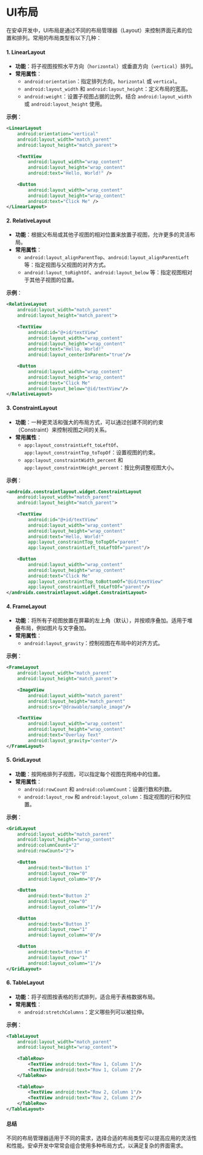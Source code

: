 # UI布局

在安卓开发中，UI布局是通过不同的布局管理器（Layout）来控制界面元素的位置和排列。常用的布局类型有以下几种：

#### 1. **LinearLayout**

* **功能**：将子视图按照水平方向（`horizontal`）或垂直方向（`vertical`）排列。
* **常用属性**：
  * `android:orientation`：指定排列方向，`horizontal` 或 `vertical`。
  * `android:layout_width` 和 `android:layout_height`：定义布局的宽高。
  * `android:weight`：设置子视图占据的比例，结合 `android:layout_width` 或 `android:layout_height` 使用。

**示例**：

```xml
<LinearLayout
    android:orientation="vertical"
    android:layout_width="match_parent"
    android:layout_height="match_parent">
    
    <TextView
        android:layout_width="wrap_content"
        android:layout_height="wrap_content"
        android:text="Hello, World!" />
    
    <Button
        android:layout_width="wrap_content"
        android:layout_height="wrap_content"
        android:text="Click Me" />
</LinearLayout>
```

#### 2. **RelativeLayout**

* **功能**：根据父布局或其他子视图的相对位置来放置子视图，允许更多的灵活布局。
* **常用属性**：
  * `android:layout_alignParentTop`、`android:layout_alignParentLeft` 等：指定视图与父视图的对齐方式。
  * `android:layout_toRightOf`、`android:layout_below` 等：指定视图相对于其他子视图的位置。

**示例**：

```xml
<RelativeLayout
    android:layout_width="match_parent"
    android:layout_height="match_parent">
    
    <TextView
        android:id="@+id/textView"
        android:layout_width="wrap_content"
        android:layout_height="wrap_content"
        android:text="Hello, World!"
        android:layout_centerInParent="true"/>
    
    <Button
        android:layout_width="wrap_content"
        android:layout_height="wrap_content"
        android:text="Click Me"
        android:layout_below="@id/textView"/>
</RelativeLayout>
```

#### 3. **ConstraintLayout**

* **功能**：一种更灵活和强大的布局方式，可以通过创建不同的约束（Constraint）来控制视图之间的关系。
* **常用属性**：
  * `app:layout_constraintLeft_toLeftOf`、`app:layout_constraintTop_toTopOf`：设置视图的约束。
  * `app:layout_constraintWidth_percent` 和 `app:layout_constraintHeight_percent`：按比例调整视图大小。

**示例**：

```xml
<androidx.constraintlayout.widget.ConstraintLayout
    android:layout_width="match_parent"
    android:layout_height="match_parent">
    
    <TextView
        android:id="@+id/textView"
        android:layout_width="wrap_content"
        android:layout_height="wrap_content"
        android:text="Hello, World!"
        app:layout_constraintTop_toTopOf="parent"
        app:layout_constraintLeft_toLeftOf="parent"/>
    
    <Button
        android:layout_width="wrap_content"
        android:layout_height="wrap_content"
        android:text="Click Me"
        app:layout_constraintTop_toBottomOf="@id/textView"
        app:layout_constraintLeft_toLeftOf="parent"/>
</androidx.constraintlayout.widget.ConstraintLayout>
```

#### 4. **FrameLayout**

* **功能**：将所有子视图放置在屏幕的左上角（默认），并按顺序叠加。适用于堆叠布局，例如图片与文字叠加。
* **常用属性**：
  * `android:layout_gravity`：控制视图在布局中的对齐方式。

**示例**：

```xml
<FrameLayout
    android:layout_width="match_parent"
    android:layout_height="match_parent">
    
    <ImageView
        android:layout_width="match_parent"
        android:layout_height="match_parent"
        android:src="@drawable/sample_image"/>
    
    <TextView
        android:layout_width="wrap_content"
        android:layout_height="wrap_content"
        android:text="Overlay Text"
        android:layout_gravity="center"/>
</FrameLayout>
```

#### 5. **GridLayout**

* **功能**：按网格排列子视图，可以指定每个视图在网格中的位置。
* **常用属性**：
  * `android:rowCount` 和 `android:columnCount`：设置行数和列数。
  * `android:layout_row` 和 `android:layout_column`：指定视图的行和列位置。

**示例**：

```xml
<GridLayout
    android:layout_width="match_parent"
    android:layout_height="wrap_content"
    android:columnCount="2"
    android:rowCount="2">
    
    <Button
        android:text="Button 1"
        android:layout_row="0"
        android:layout_column="0"/>
    
    <Button
        android:text="Button 2"
        android:layout_row="0"
        android:layout_column="1"/>
    
    <Button
        android:text="Button 3"
        android:layout_row="1"
        android:layout_column="0"/>
    
    <Button
        android:text="Button 4"
        android:layout_row="1"
        android:layout_column="1"/>
</GridLayout>
```

#### 6. **TableLayout**

* **功能**：将子视图按表格的形式排列，适合用于表格数据布局。
* **常用属性**：
  * `android:stretchColumns`：定义哪些列可以被拉伸。

**示例**：

```xml
<TableLayout
    android:layout_width="match_parent"
    android:layout_height="wrap_content">
    
    <TableRow>
        <TextView android:text="Row 1, Column 1"/>
        <TextView android:text="Row 1, Column 2"/>
    </TableRow>
    
    <TableRow>
        <TextView android:text="Row 2, Column 1"/>
        <TextView android:text="Row 2, Column 2"/>
    </TableRow>
</TableLayout>
```

#### 总结

不同的布局管理器适用于不同的需求，选择合适的布局类型可以提高应用的灵活性和性能。安卓开发中常常会组合使用多种布局方式，以满足复杂的界面需求。
